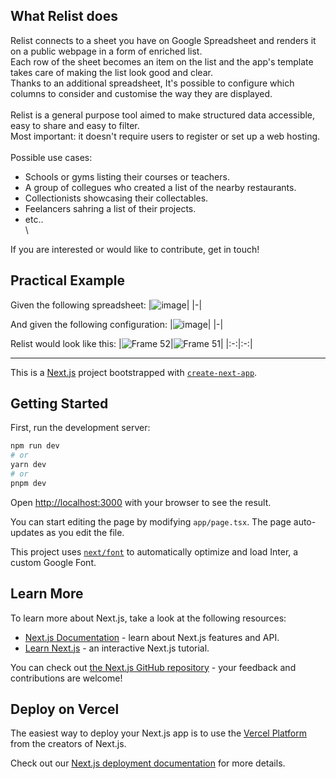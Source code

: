## What Relist does

Relist connects to a sheet you have on Google Spreadsheet and renders it on a public webpage in a form of enriched list.\
Each row of the sheet becomes an item on the list and the app's template takes care of making the list look good and clear.\
Thanks to an additional spreadsheet, It's possible to configure which columns to consider and customise the way they are displayed.\
\
Relist is a general purpose tool aimed to make structured data accessible, easy to share and easy to filter.\
Most important: it doesn't require users to register or set up a web hosting.\
\
Possible use cases:

- Schools or gyms listing their courses or teachers.
- A group of collegues who created a list of the nearby restaurants.
- Collectionists showcasing their collectables.
- Feelancers sahring a list of their projects.
- etc..
  \
  \

If you are interested or would like to contribute, get in touch!

## Practical Example

Given the following spreadsheet:
|![image](https://github.com/dbertella/relist/assets/3997836/b31641da-a160-401f-8496-7899225dce37)|
|-|

And given the following configuration:
|![image](https://github.com/dbertella/relist/assets/3997836/a1ba733c-f13f-439b-869f-0a58efd2c30d)|
|-|

Relist would look like this:
|![Frame 52](https://github.com/dbertella/relist/assets/3997836/dbf2a1e3-cad6-4ef8-9507-5ec01124efa3)|![Frame 51](https://github.com/dbertella/relist/assets/3997836/31ed0e89-2af5-4645-aea1-3dd872d6a32f)|
|:-:|:-:|

---

This is a [Next.js](https://nextjs.org/) project bootstrapped with [`create-next-app`](https://github.com/vercel/next.js/tree/canary/packages/create-next-app).

## Getting Started

First, run the development server:

```bash
npm run dev
# or
yarn dev
# or
pnpm dev
```

Open [http://localhost:3000](http://localhost:3000) with your browser to see the result.

You can start editing the page by modifying `app/page.tsx`. The page auto-updates as you edit the file.

This project uses [`next/font`](https://nextjs.org/docs/basic-features/font-optimization) to automatically optimize and load Inter, a custom Google Font.

## Learn More

To learn more about Next.js, take a look at the following resources:

- [Next.js Documentation](https://nextjs.org/docs) - learn about Next.js features and API.
- [Learn Next.js](https://nextjs.org/learn) - an interactive Next.js tutorial.

You can check out [the Next.js GitHub repository](https://github.com/vercel/next.js/) - your feedback and contributions are welcome!

## Deploy on Vercel

The easiest way to deploy your Next.js app is to use the [Vercel Platform](https://vercel.com/new?utm_medium=default-template&filter=next.js&utm_source=create-next-app&utm_campaign=create-next-app-readme) from the creators of Next.js.

Check out our [Next.js deployment documentation](https://nextjs.org/docs/deployment) for more details.
